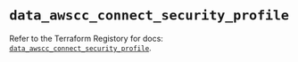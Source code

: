 # `data_awscc_connect_security_profile`

Refer to the Terraform Registory for docs: [`data_awscc_connect_security_profile`](https://registry.terraform.io/providers/hashicorp/awscc/0.70.0/docs/data-sources/connect_security_profile).
